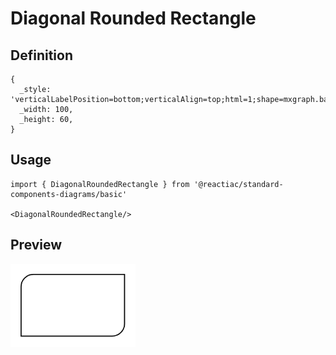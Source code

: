 # Diagonal Rounded Rectangle

## Definition

```
{
  _style: 'verticalLabelPosition=bottom;verticalAlign=top;html=1;shape=mxgraph.basic.diag_round_rect;dx=6;whiteSpace=wrap;',
  _width: 100,
  _height: 60,
}
```

## Usage

```
import { DiagonalRoundedRectangle } from '@reactiac/standard-components-diagrams/basic'

<DiagonalRoundedRectangle/>
```

## Preview

<img src="./diagonal-rounded-rectangle.png" width="200"/>

